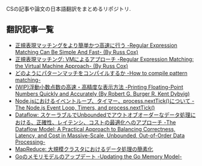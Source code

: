 CSの記事や論文の日本語翻訳をまとめるリポジトリ.

## 翻訳記事一覧
* [正規表現マッチングをより簡単かつ高速に行う -Regular Expression Matching Can Be Simple And Fast- (By Russ Cox)](https://github.com/mox692/cs_paper_article_jp/blob/master/Regular%20Expression%20Matching%20Can%20Be%20Simple%20And%20Fast.md)
* [正規表現マッチング: VMによるアプローチ -Regular Expression Matching: the Virtual Machine Approach- (By Russ Cox)](https://github.com/mox692/cs_paper_article_jp/blob/master/Regular%20Expression%20Matching:%20the%20Virtual%20Machine%20Approach.md)
* [どのようにパターンマッチをコンパイルするか -How to compile pattern matching-](https://github.com/mox692/cs_paper_article_jp/blob/master/How%20to%20compile%20pattern%20matching.md)
* [(WIP)浮動小数点数の高速・高精度な表示方法 -Printing Floating-Point Numbers Quickly and Accurately (By Robert G. Burger R. Kent Dybvig)](https://github.com/mox692/cs_paper_article_jp/blob/master/Printing%20Floating-Point%20Numbers%20Quickly%20and%20Accurately.md)
* [Node.jsにおけるイベントループ、タイマー、process.nextTick()について -The Node.js Event Loop, Timers, and process.nextTick()](https://github.com/mox692/cs_paper_article_jp/blob/master/The%20Node.js%20Event%20Loop%2C%20Timers%2C%20and%20process.nextTick().md)
* [Dataflow: スケーラブルでUnboundedでアウトオブオーダーなデータ処理における、正確性、レイテンシ、コストの最適化へのアプローチ -The Dataflow Model: A Practical Approach to Balancing Correctness, Latency, and Cost in Massive-Scale, Unbounded, Out-of-Order Data Processing-](https://github.com/mox692/cs_paper_article_jp/blob/master/The%20Dataflow%20Model:%20A%20Practical%20Approach%20to%20Balancing%20Correctness%2C%20Latency%2C%20and%20Cost%20in%20Massive-Scale%2C%20Unbounded%2C%20Out-of-Order%20Data%20Processing.md)
* [MapReduce: 大規模クラスタにおけるデータ処理の簡素化](https://github.com/mox692/cs_paper_article_jp/blob/master/MapReduce:%20Simplified%20Data%20Processing%20on%20Large%20Clusters.md)
* [Goのメモリモデルのアップデート -Updating the Go Memory Model-](https://github.com/mox692/cs_paper_article_jp/blob/master/Updating%20the%20Go%20Memory%20Model.md)
